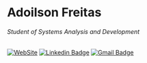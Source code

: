 #  Adoilson Freitas
###### Student of Systems Analysis and Development

[![WebSite](https://img.shields.io/badge/-Web%20Site-000030?style=flat-square&logo=Academia&logoColor=409fbf&link=https://adoilson-freitas.github.io/portifolio/)](https://adoilson-freitas.github.io/portifolio/) [![Linkedin Badge](https://img.shields.io/badge/-Adoilson%20Freitas-000030?style=flat-square&logo=Linkedin&logoColor=white&link=https://www.linkedin.com/in/adoilson-freitas-98b154172/)](https://www.linkedin.com/in/adoilson-freitas-98b154172/) [![Gmail Badge](https://img.shields.io/badge/-adoilsonbacelar@gmail.com-000030?style=flatsquare&logo=Gmail&logoColor=red&link=mailto:adoilsonbacelar@gmail.com)](mailto:adoilsonbacelar@gmail.com)
